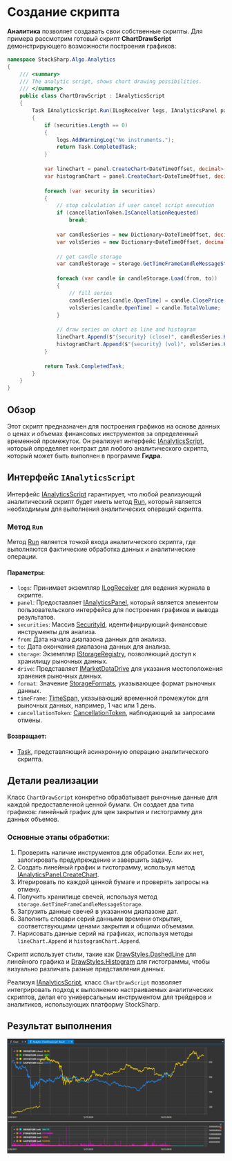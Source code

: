 # Создание скрипта

**Аналитика** позволяет создавать свои собственные скрипты. Для примера рассмотрим готовый скрипт **ChartDrawScript** демонстрирующего возможности построения графиков:

```cs
namespace StockSharp.Algo.Analytics
{
	/// <summary>
	/// The analytic script, shows chart drawing possibilities.
	/// </summary>
	public class ChartDrawScript : IAnalyticsScript
	{
		Task IAnalyticsScript.Run(ILogReceiver logs, IAnalyticsPanel panel, SecurityId[] securities, DateTime from, DateTime to, IStorageRegistry storage, IMarketDataDrive drive, StorageFormats format, TimeSpan timeFrame, CancellationToken cancellationToken)
		{
			if (securities.Length == 0)
			{
				logs.AddWarningLog("No instruments.");
				return Task.CompletedTask;
			}

			var lineChart = panel.CreateChart<DateTimeOffset, decimal>();
			var histogramChart = panel.CreateChart<DateTimeOffset, decimal>();

			foreach (var security in securities)
			{
				// stop calculation if user cancel script execution
				if (cancellationToken.IsCancellationRequested)
					break;

				var candlesSeries = new Dictionary<DateTimeOffset, decimal>();
				var volsSeries = new Dictionary<DateTimeOffset, decimal>();

				// get candle storage
				var candleStorage = storage.GetTimeFrameCandleMessageStorage(security, timeFrame, drive, format);

				foreach (var candle in candleStorage.Load(from, to))
				{
					// fill series
					candlesSeries[candle.OpenTime] = candle.ClosePrice;
					volsSeries[candle.OpenTime] = candle.TotalVolume;
				}

				// draw series on chart as line and histogram
				lineChart.Append($"{security} (close)", candlesSeries.Keys, candlesSeries.Values, DrawStyles.DashedLine);
				histogramChart.Append($"{security} (vol)", volsSeries.Keys, volsSeries.Values, DrawStyles.Histogram);
			}

			return Task.CompletedTask;
		}
	}
}
```

## Обзор

Этот скрипт предназначен для построения графиков на основе данных о ценах и объемах финансовых инструментов за определенный временной промежуток. Он реализует интерфейс [IAnalyticsScript](xref:StockSharp.Algo.Analytics.IAnalyticsScript), который определяет контракт для любого аналитического скрипта, который может быть выполнен в программе **Гидра**.

## Интерфейс `IAnalyticsScript`

Интерфейс [IAnalyticsScript](xref:StockSharp.Algo.Analytics.IAnalyticsScript) гарантирует, что любой реализующий аналитический скрипт будет иметь метод [Run](xref:StockSharp.Algo.Analytics.IAnalyticsScript.Run(Ecng.Logging.ILogReceiver,StockSharp.Algo.Analytics.IAnalyticsPanel,StockSharp.Messages.SecurityId[],System.DateTime,System.DateTime,StockSharp.Algo.Storages.IStorageRegistry,StockSharp.Algo.Storages.IMarketDataDrive,StockSharp.Algo.Storages.StorageFormats,System.TimeSpan,System.Threading.CancellationToken)), который является необходимым для выполнения аналитических операций скрипта.

### Метод `Run`

Метод [Run](xref:StockSharp.Algo.Analytics.IAnalyticsScript.Run(Ecng.Logging.ILogReceiver,StockSharp.Algo.Analytics.IAnalyticsPanel,StockSharp.Messages.SecurityId[],System.DateTime,System.DateTime,StockSharp.Algo.Storages.IStorageRegistry,StockSharp.Algo.Storages.IMarketDataDrive,StockSharp.Algo.Storages.StorageFormats,System.TimeSpan,System.Threading.CancellationToken)) является точкой входа аналитического скрипта, где выполняются фактические обработка данных и аналитические операции.

#### Параметры:

- `logs`: Принимает экземпляр [ILogReceiver](xref:Ecng.Logging.ILogReceiver) для ведения журнала в скрипте.
- `panel`: Предоставляет [IAnalyticsPanel](xref:StockSharp.Algo.Analytics.IAnalyticsPanel), который является элементом пользовательского интерфейса для построения графиков и вывода результатов.
- `securities`: Массив [SecurityId](xref:StockSharp.Messages.SecurityId), идентифицирующий финансовые инструменты для анализа.
- `from`: Дата начала диапазона данных для анализа.
- `to`: Дата окончания диапазона данных для анализа.
- `storage`: Экземпляр [IStorageRegistry](xref:StockSharp.Algo.Storages.IStorageRegistry), позволяющий доступ к хранилищу рыночных данных.
- `drive`: Представляет [IMarketDataDrive](xref:StockSharp.Algo.Storages.IMarketDataDrive) для указания местоположения хранения рыночных данных.
- `format`: Значение [StorageFormats](xref:StockSharp.Algo.Storages.StorageFormats), указывающее формат рыночных данных.
- `timeFrame`: [TimeSpan](xref:System.TimeSpan), указывающий временной промежуток для рыночных данных, например, 1 час или 1 день.
- `cancellationToken`: [CancellationToken](xref:System.Threading.CancellationToken), наблюдающий за запросами отмены.

#### Возвращает:

- [Task](xref:System.Threading.Tasks.Task), представляющий асинхронную операцию аналитического скрипта.

## Детали реализации

Класс `ChartDrawScript` конкретно обрабатывает рыночные данные для каждой предоставленной ценной бумаги. Он создает два типа графиков: линейный график для цен закрытия и гистограмму для данных объемов.

### Основные этапы обработки:

1. Проверить наличие инструментов для обработки. Если их нет, залогировать предупреждение и завершить задачу.
2. Создать линейный график и гистограмму, используя метод [IAnalyticsPanel.CreateChart](xref:StockSharp.Algo.Analytics.IAnalyticsPanel.CreateChart``2).
3. Итерировать по каждой ценной бумаге и проверять запросы на отмену.
4. Получить хранилище свечей, используя метод `storage.GetTimeFrameCandleMessageStorage`.
5. Загрузить данные свечей в указанном диапазоне дат.
6. Заполнить словари серий данными времени открытия, соответствующими ценами закрытия и общими объемами.
7. Нарисовать данные серий на графиках, используя методы `lineChart.Append` и `histogramChart.Append`.

Скрипт использует стили, такие как [DrawStyles.DashedLine](xref:Ecng.Drawing.DrawStyles.DashedLine) для линейного графика и [DrawStyles.Histogram](xref:Ecng.Drawing.DrawStyles.Histogram) для гистограммы, чтобы визуально различать разные представления данных.

Реализуя [IAnalyticsScript](xref:StockSharp.Algo.Analytics.IAnalyticsScript), класс `ChartDrawScript` позволяет интегрировать подход к выполнению настраиваемых аналитических скриптов, делая его универсальным инструментом для трейдеров и аналитиков, использующих платформу StockSharp.

## Результат выполнения

![hydra_analytics_chart](../../../images/hydra_analytics_chart.png)
